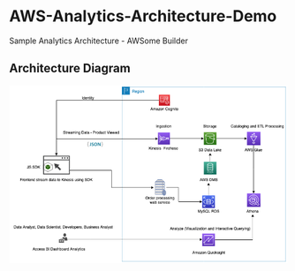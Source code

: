 # AWS-Analytics-Architecture-Demo
Sample Analytics Architecture - AWSome Builder

## Architecture Diagram
![Architecture Diagram](https://raw.githubusercontent.com/darshitvvora/AWS-Analytics-Architecture-Demo/master/docs/Analytics.png)
